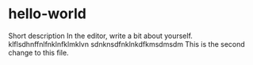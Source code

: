 # hello-world
Short description
In the editor, write a bit about yourself. klflsdhnffnlfnklnfklmklvn sdnknsdfnklnkdfkmsdmsdm
This is the second change to this file.
